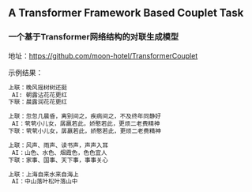 ## A Transformer Framework Based Couplet Task
### 一个基于Transformer网络结构的对联生成模型

地址：https://github.com/moon-hotel/TransformerCouplet


示例结果：

```python
上联：晚风摇树树还挺
 AI: 朝露沾花花更红
下联：晨露润花花更红

上联：忽忽几晨昏，离别间之，疾病间之，不及终年同静好
 AI：茕茕小儿女，孱羸若此，娇憨若此，更烦二老费精神
下联：茕茕小儿女，孱羸若此，娇憨若此，更烦二老费精神

上联：风声、雨声、读书声，声声入耳
 AI：山色、水色、烟霞色，色色宜人
下联：家事、国事、天下事，事事关心

上联：上海自来水来自海上
 AI：中山落叶松叶落山中
```